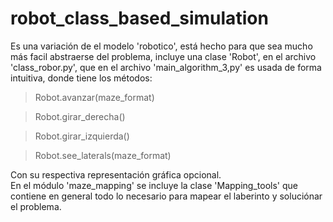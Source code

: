 #  robot_class_based_simulation
Es una variación de el modelo 'robotico', está hecho para que sea mucho más facil abstraerse del problema, incluye una clase 'Robot', en el archivo 'class_robor.py', que en el archivo 'main_algorithm_3,py' es usada de forma intuitiva, donde tiene los métodos:<br>
>Robot.avanzar(maze_format)<br>

>Robot.girar_derecha()<br>

>Robot.girar_izquierda()<br>

>Robot.see_laterals(maze_format)<br>

Con su respectiva representación gráfica opcional.<br>
En el módulo 'maze_mapping' se incluye la clase 'Mapping_tools' que contiene en general todo lo necesario para mapear el laberinto y soluciónar el problema.
